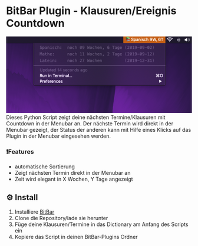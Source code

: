 # BitBar Plugin - Klausuren/Ereignis Countdown
![screenshot bitbar plugin countdown](images/screenshot.png)
Dieses Python Script zeigt deine nächsten Termine/Klausuren mit Countdown in der Menubar an.
Der nächste Termin wird direkt in der Menubar gezeigt, der Status der anderen kann mit Hilfe eines Klicks auf das Plugin in der Menubar eingesehen werden.

### ❗️Features
- automatische Sortierung
- Zeigt nächsten Termin direkt in der Menubar an
- Zeit wird elegant in X Wochen, Y Tage angezeigt

## ⚙️ Install
1. Installiere [BitBar](https://github.com/matryer/bitbar)
2. Clone die Repository/lade sie herunter
3. Füge deine Klausuren/Termine in das Dictionary am Anfang des Scripts ein
4. Kopiere das Script in deinen BitBar-Plugins Ordner